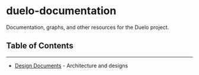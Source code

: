 # duelo-documentation

Documentation, graphs, and other resources for the Duelo project.

## Table of Contents

---

- [Design Documents](./design-documents) - Architecture and designs